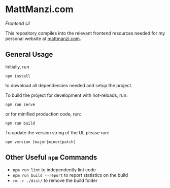 # MattManzi.com
_Frontend UI_  

This repository compiles into the relevant frontend resources needed for my personal website at [mattmanzi.com](https://mattmanzi.com).

## General Usage

Initially, run
```
npm install
```
to download all dependencies needed and setup the project.  

To build the project for development with hot-reloads, run:
```
npm run serve
```
or for minified production code, run:
```
npm run build
```

To update the version string of the UI, please run:
```
npm version [major|minor|patch]
```

## Other Useful `npm` Commands
* `npm run lint` to independently lint code
* `npm run build --report` to report statistics on the build
* `rm -r ./dist/` to remove the build folder
